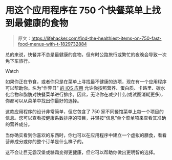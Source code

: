 # 用这个应用程序在 750 个快餐菜单上找到最健康的食物

> 原文：<https://lifehacker.com/find-the-healthiest-items-on-750-fast-food-menus-with-t-1829732884>

总的来说，快餐并不总是最健康的食物，但有时公路旅行或繁忙的夜晚会导致一次免下车旅行。

Watch

如果你正在节食，或者你只是在菜单上寻找最不健康的选项，现在有一个应用程序可以帮助你。名为“作弊日” [的 iOS 应用](https://itunes.apple.com/us/app/cheat-day/id1438254150?) 允许你按照营养、蛋白质、卡路里、碳水化合物和脂肪对快餐菜单进行排序。因此，无论你在减少什么(或试图消耗更多)，你都可以从菜单中找出你最好的选择。

这款应用程序的设计非常简单，但它包含了 750 家不同餐馆菜单上每一个项目的信息。您可以查看按健康系数排序的项目，并轻按“信息”单个菜单项来查看其准确的营养成分。

当你确实看到你喜欢的东西时，你也可以在应用程序中建立一个虚拟的膳食，看看营养成分或你的整个订单是什么样子的。

这不会让巨无霸汉堡或糖霜变得更健康，但它可以帮助你做出更明智的选择。
